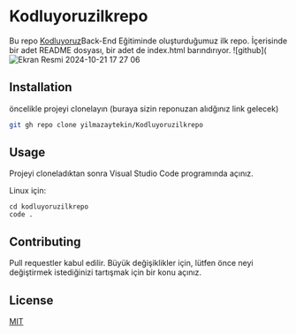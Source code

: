 # Kodluyoruzilkrepo
Bu repo [Kodluyoruz](https://www.kodluyoruz.org)Back-End Eğitiminde oluşturduğumuz ilk repo. İçerisinde bir adet README dosyası, bir adet de index.html barındırıyor.
![github](![Ekran Resmi 2024-10-21 17 27 06](https://github.com/user-attachments/assets/c5727b70-dcaa-4705-9d15-88db5d44d126)

## Installation

öncelikle projeyi clonelayın (buraya sizin reponuzan alıdğınız link gelecek)
```bash
git gh repo clone yilmazaytekin/Kodluyoruzilkrepo
```

## Usage
Projeyi cloneladıktan sonra Visual Studio Code programında açınız.

Linux için:
```linux
cd kodluyoruzilkrepo
code .
```
## Contributing
Pull requestler kabul edilir. Büyük değişiklikler için, lütfen önce neyi değiştirmek istediğinizi tartışmak için bir konu açınız.

## License
[MIT](https://choosealicense.com/licenses/mit/)
